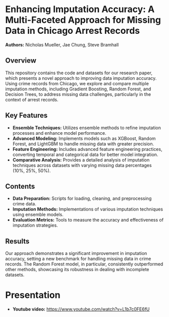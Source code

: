 # Enhancing Imputation Accuracy: A Multi-Faceted Approach for Missing Data in Chicago Arrest Records
**Authors:** Nicholas Mueller, Jae Chung, Steve Bramhall

## Overview
This repository contains the code and datasets for our research paper, which presents a novel approach to improving data imputation accuracy. Using crime records from Chicago, we explore and compare multiple imputation methods, including Gradient Boosting, Random Forest, and Decision Trees, to address missing data challenges, particularly in the context of arrest records.

## Key Features
* **Ensemble Techniques:** Utilizes ensemble methods to refine imputation processes and enhance model performance.
* **Advanced Modeling:** Implements models such as XGBoost, Random Forest, and LightGBM to handle missing data with greater precision.
* **Feature Engineering:** Includes advanced feature engineering practices, converting temporal and categorical data for better model integration.
* **Comparative Analysis:** Provides a detailed analysis of imputation techniques across datasets with varying missing data percentages (10%, 25%, 50%).
## Contents
* **Data Preparation:** Scripts for loading, cleaning, and preprocessing crime data.
* **Imputation Methods:** Implementations of various imputation techniques using ensemble models.
* **Evaluation Metrics:** Tools to measure the accuracy and effectiveness of imputation strategies.
## Results
Our approach demonstrates a significant improvement in imputation accuracy, setting a new benchmark for handling missing data in crime records. The Random Forest model, in particular, consistently outperformed other methods, showcasing its robustness in dealing with incomplete datasets.

# Presentation
* **Youtube video:** https://www.youtube.com/watch?v=L1b7c0FE6fU 
